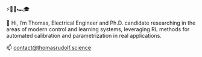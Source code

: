 ⚡️🐍🤖🏎🎓

👋 Hi, I’m Thomas,
Electrical Engineer and Ph.D. candidate researching in the areas of modern control and learning systems, leveraging RL methods for automated calibration and parametrization in real applications.

📫 contact@thomasrudolf.science
